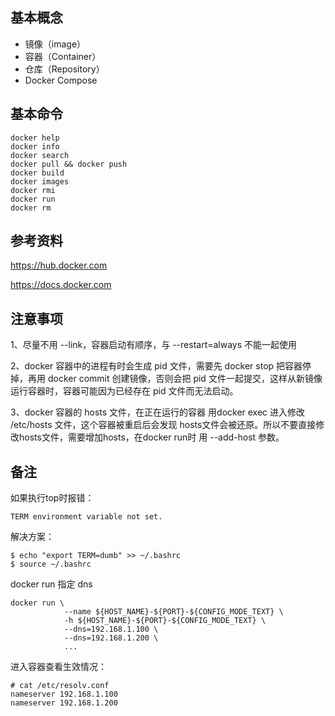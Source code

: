 ## 基本概念
- 镜像（image）
- 容器（Container）
- 仓库（Repository）
- Docker Compose


## 基本命令
```
docker help
docker info
docker search
docker pull && docker push
docker build
docker images
docker rmi
docker run
docker rm
```


## 参考资料

https://hub.docker.com

https://docs.docker.com


## 注意事项

1、尽量不用 --link，容器启动有顺序，与 --restart=always 不能一起使用

2、docker 容器中的进程有时会生成 pid 文件，需要先 docker stop 把容器停掉，再用 docker commit 创建镜像，否则会把 pid 文件一起提交，这样从新镜像运行容器时，容器可能因为已经存在 pid 文件而无法启动。

3、docker 容器的 hosts 文件，在正在运行的容器 用docker exec 进入修改 /etc/hosts 文件，这个容器被重启后会发现 hosts文件会被还原。所以不要直接修改hosts文件，需要增加hosts，在docker run时 用 --add-host 参数。


## 备注

如果执行top时报错：
```
TERM environment variable not set.
```
解决方案：
```
$ echo "export TERM=dumb" >> ~/.bashrc
$ source ~/.bashrc
```

docker run 指定 dns
```
docker run \
            --name ${HOST_NAME}-${PORT}-${CONFIG_MODE_TEXT} \
            -h ${HOST_NAME}-${PORT}-${CONFIG_MODE_TEXT} \
            --dns=192.168.1.100 \
            --dns=192.168.1.200 \
            ...
```
进入容器查看生效情况：
```
# cat /etc/resolv.conf
nameserver 192.168.1.100
nameserver 192.168.1.200
```
